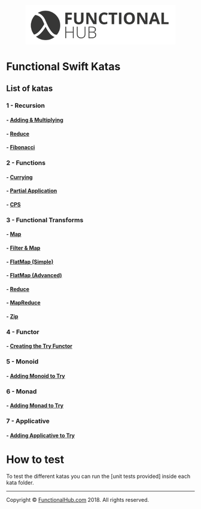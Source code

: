 <p align="center">
<a href="http://functionalhub.com"><img src="./images/logo.png" alt="Functional Hub" width="400"/></a>
</p>

# Functional Swift Katas

## List of katas

### 1 - Recursion

#### - [Adding & Multiplying](https://github.com/FunctionalSwift/katas/tree/master/Sources/katas/recursion/addingmultipliying)

#### - [Reduce](https://github.com/FunctionalSwift/katas/tree/master/Sources/katas/recursion/reduce)

#### - [Fibonacci](https://github.com/FunctionalSwift/katas/tree/master/Sources/katas/recursion/fibonacci)

### 2 - Functions

#### - [Currying](https://github.com/FunctionalSwift/katas/tree/master/Sources/katas/functions/currying)

#### - [Partial Application](https://github.com/FunctionalSwift/katas/tree/master/Sources/katas/functions/partial)

#### - [CPS](https://github.com/FunctionalSwift/katas/tree/master/Sources/katas/functions/CPS)

### 3 - Functional Transforms

#### - [Map](https://github.com/FunctionalSwift/katas/tree/master/Sources/katas/functional/transforms/map)

#### - [Filter & Map](https://github.com/FunctionalSwift/katas/tree/master/Sources/katas/functional/transforms/filtermap)

#### - [FlatMap (Simple)](https://github.com/FunctionalSwift/katas/tree/master/Sources/katas/functional/transforms/flatMap/simple)

#### - [FlatMap (Advanced)](https://github.com/FunctionalSwift/katas/tree/master/Sources/katas/functional/transforms/flatMap/advanced)

#### - [Reduce](https://github.com/FunctionalSwift/katas/tree/master/Sources/katas/functional/transforms/reduce)

#### - [MapReduce](https://github.com/FunctionalSwift/katas/tree/master/Sources/katas/functional/transforms/mapreduce)

#### - [Zip](https://github.com/FunctionalSwift/katas/tree/master/Sources/katas/functional/transforms/zip)

### 4 - Functor

#### - [Creating the Try Functor](https://github.com/FunctionalSwift/katas/tree/master/Sources/katas/functional/abstractions/functor)

### 5 - Monoid

#### - [Adding Monoid to Try](https://github.com/FunctionalSwift/katas/tree/master/Sources/katas/functional/abstractions/monoid)

### 6 - Monad

#### - [Adding Monad to Try](https://github.com/FunctionalSwift/katas/tree/master/Sources/katas/functional/abstractions/monad)

### 7 - Applicative

#### - [Adding Applicative to Try](https://github.com/FunctionalSwift/katas/tree/master/Sources/katas/functional/abstractions/applicative)

# How to test

To test the different katas you can run the [unit tests provided] inside each kata folder.

---

Copyright © [FunctionalHub.com](http://functionalhub.com) 2018. All rights reserved.